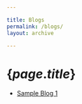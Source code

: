 ```yaml
---

title: Blogs
permalink: /blogs/
layout: archive

---
```


# {$page.title$} 
- [Sample Blog 1](/blogs/sb1/)
